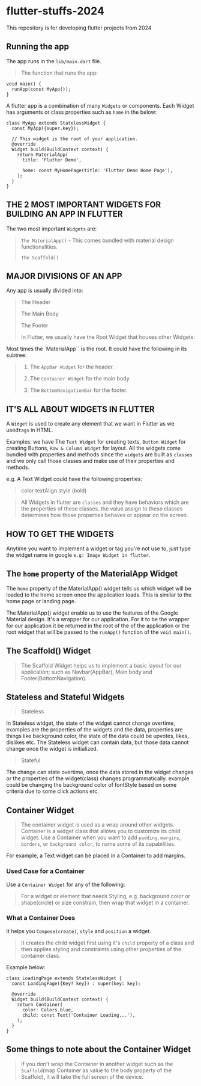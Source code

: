 # flutter-stuffs-2024

This repository is for developing flutter projects from 2024

## Running the app

The app runs in the `lib/main.dart` file.

> The function that runs the app:

```
void main() {
  runApp(const MyApp());
}
```

A flutter app is a combination of many `Widgets` or components. Each Widget has arguments or class properties such as `home` in the below:

```
class MyApp extends StatelessWidget {
  const MyApp({super.key});

  // This widget is the root of your application.
  @override
  Widget build(BuildContext context) {
    return MaterialApp(
      title: 'Flutter Demo',

      home: const MyHomePage(title: 'Flutter Demo Home Page'),
    );
  }
}

```

## THE 2 MOST IMPORTANT WIDGETS FOR BUILDING AN APP IN FLUTTER

The two most important `Widgets` are:

> `The MaterialApp()` - This comes bundled with material design functionalities.
>
> `The Scaffold()`

## MAJOR DIVISIONS OF AN APP

Any app is usually divided into:

> The Header
>
> The Main Body
>
> The Footer
>
> In Flutter, we usually have the Root Widget that houses other Widgets:

Most times the `MaterialApp`` is the root. It could have the following in its subtree:

> 1. The `AppBar Widget` for the header.
>
> 2. The `Container Widget` for the main body
>
> 3. The `BottomNavigationBar` for the footer.

## IT'S ALL ABOUT WIDGETS IN FLUTTER

A `Widget` is used to create any element that we want in Flutter as we used`tags` in HTML.

Examples: we have The `Text Widget` for creating texts, `Button Widget` for creating Buttons, `Row & Column Widget` for layout. All the widgets come bundled with properties and methods since the `widgets` are built as `classes` and we only call those classes and make use of their properties and methods.

e.g. A Text Widget could have the following properties:

> color
> textAlign
> style (bold)

> All Widgets in flutter are `classes` and they have behaviors which are the properties of these classes. the value assign to these classes determines how those properties behaves or appear on the screen.

## HOW TO GET THE WIDGETS

Anytime you want to implement a widget or tag you're not use to, just type the widget name in google `e.g: Image Widget in flutter`.

## The `home` property of the MaterialApp Widget

The `home` property of the MaterialApp() widget tells us which widget will be loaded to the home screen once the application loads. This is similar to the home page or landing page.

The MaterialApp() widget enable us to use the features of the Google Material design. It's a wrapper for our application. For it to be the wrapper for our application it be returned in the root of the of the application or the root widget that will be passed to the `runApp()` function of the `void main()`.

## The Scaffold() Widget

> The Scaffold Widget helps us to implement a basic layout for our application; such as Navbar(AppBar), Main body and Footer(BottomNavigation).

## Stateless and Stateful Widgets

> Stateless

In Stateless widget, the state of the widget cannot change overtime, examples are the properties of the widgets and the data, properties are things like background color, the state of the data could be upvotes, likes, dislikes etc. The Stateless widget can contain data, but those data cannot change once the widget is initialized.

> Stateful

The change can state overtime, once the data stored in the widget changes or the properties of the widget(class) changes programmatically. example could be changing the background color of fontStyle based on some criteria due to some click actions etc.

## Container Widget

> The container widget is used as a wrap around other widgets.
> Container is a widget class that allows you to customize its child widget. Use a Container when you want to add `padding`, `margins`, `borders`, or `background color`, to name some of its capabilities.

For example, a Text widget can be placed in a Container to add margins.

### Used Case for a Container

Use a `Container Widget` for any of the following:

> For a widget or element that needs Styling, e.g. background color or shape(circle) or size constrain, then wrap that widget in a container.

### What a Container Does

It helps you `Compose(create)`, `style` and `position` a widget.

> It creates the child widget first using it's `child` property of a class and then applies styling and constraints using other properties of the container class.

Example below:

```
class LoadingPage extends StatelessWidget {
  const LoadingPage({Key? key}) : super(key: key);

  @override
  Widget build(BuildContext context) {
    return Container(
      color: Colors.blue,
      child: const Text('Container Loading...'),
    );
  }
}
```

## Some things to note about the Container Widget

> If you don't wrap the Container in another widget such as the `Scaffold`(map Container as value to the body property of the Scaffold), it will take the full screen of the device.
